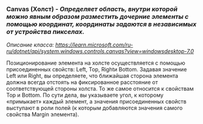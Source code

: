### Canvas (Холст) - *Определяет область, внутри которой можно явным образом разместить дочерние элементы с помощью координат, координаты задаются в независимых от устройства пикселах.*
*Описание класса: https://learn.microsoft.com/ru-ru/dotnet/api/system.windows.controls.canvas?view=windowsdesktop-7.0*

Позиционирование элемента на холсте осуществляется с помощью присоединенных свойств: Left, Top, Rightи Bottom. Задавая значение Left или Right, вы определяете, что ближайшая сторона элемента должна всегда отстоять на фиксированное расстояние от соответствующей стороны холста. То же самое относится к свойствам Тор и Bottom. По сути дела, вы указываете угол, к которому «примыкает» каждый элемент, а значения присоединенных свойств выступают в роли полей (к которым добавляются значения самого свойства Margin элемента).
